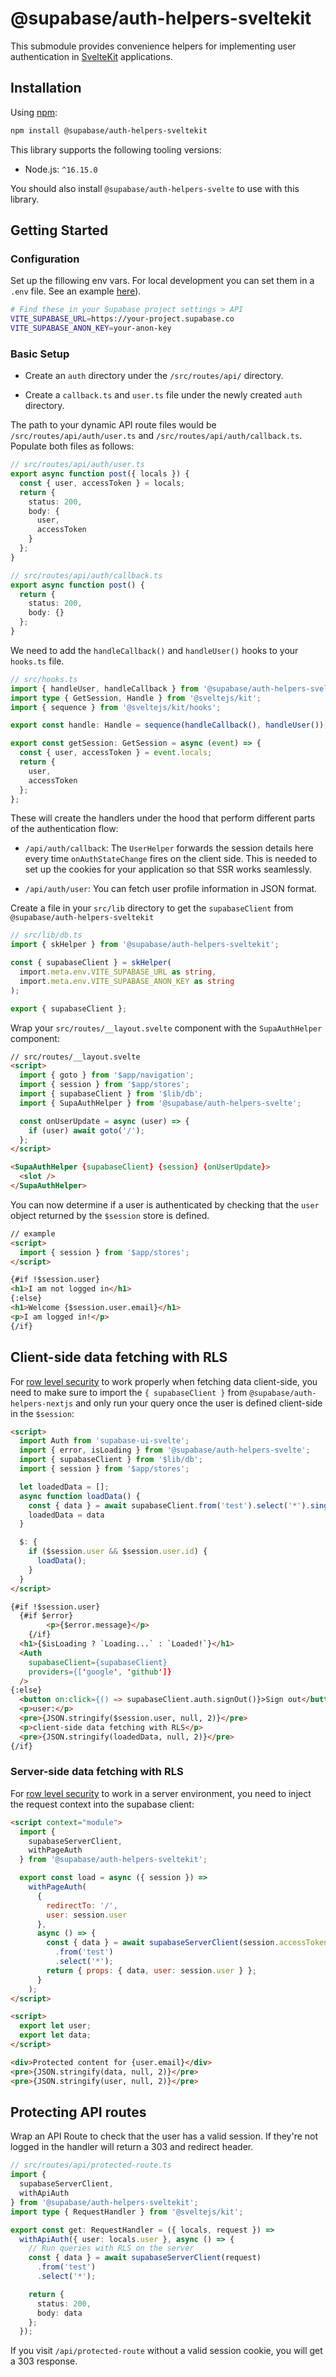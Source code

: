# @supabase/auth-helpers-sveltekit

This submodule provides convenience helpers for implementing user authentication in [SvelteKit](https://kit.svelte.dev/) applications.

## Installation

Using [npm](https://npmjs.org):

```sh
npm install @supabase/auth-helpers-sveltekit
```

This library supports the following tooling versions:

- Node.js: `^16.15.0`

You should also install `@supabase/auth-helpers-svelte` to use with this library.

## Getting Started

### Configuration

Set up the fillowing env vars. For local development you can set them in a `.env` file. See an example [here](../../examples/sveltekit/example.env)).

```bash
# Find these in your Supabase project settings > API
VITE_SUPABASE_URL=https://your-project.supabase.co
VITE_SUPABASE_ANON_KEY=your-anon-key
```

### Basic Setup

- Create an `auth` directory under the `/src/routes/api/` directory.

- Create a `callback.ts` and `user.ts` file under the newly created `auth` directory.

The path to your dynamic API route files would be `/src/routes/api/auth/user.ts` and `/src/routes/api/auth/callback.ts`. Populate both files as follows:

```ts
// src/routes/api/auth/user.ts
export async function post({ locals }) {
  const { user, accessToken } = locals;
  return {
    status: 200,
    body: {
      user,
      accessToken
    }
  };
}
```

```ts
// src/routes/api/auth/callback.ts
export async function post() {
  return {
    status: 200,
    body: {}
  };
}
```

We need to add the `handleCallback()` and `handleUser()` hooks to your `hooks.ts` file.

```ts
// src/hooks.ts
import { handleUser, handleCallback } from '@supabase/auth-helpers-sveltekit';
import type { GetSession, Handle } from '@sveltejs/kit';
import { sequence } from '@sveltejs/kit/hooks';

export const handle: Handle = sequence(handleCallback(), handleUser());

export const getSession: GetSession = async (event) => {
  const { user, accessToken } = event.locals;
  return {
    user,
    accessToken
  };
};
```

These will create the handlers under the hood that perform different parts of the authentication flow:

- `/api/auth/callback`: The `UserHelper` forwards the session details here every time `onAuthStateChange` fires on the client side. This is needed to set up the cookies for your application so that SSR works seamlessly.

- `/api/auth/user`: You can fetch user profile information in JSON format.

Create a file in your `src/lib` directory to get the `supabaseClient` from `@supabase/auth-helpers-sveltekit`

```ts
// src/lib/db.ts
import { skHelper } from '@supabase/auth-helpers-sveltekit';

const { supabaseClient } = skHelper(
  import.meta.env.VITE_SUPABASE_URL as string,
  import.meta.env.VITE_SUPABASE_ANON_KEY as string
);

export { supabaseClient };
```

Wrap your `src/routes/__layout.svelte` component with the `SupaAuthHelper` component:

```html
// src/routes/__layout.svelte
<script>
  import { goto } from '$app/navigation';
  import { session } from '$app/stores';
  import { supabaseClient } from '$lib/db';
  import { SupaAuthHelper } from '@supabase/auth-helpers-svelte';

  const onUserUpdate = async (user) => {
    if (user) await goto('/');
  };
</script>

<SupaAuthHelper {supabaseClient} {session} {onUserUpdate}>
  <slot />
</SupaAuthHelper>
```

You can now determine if a user is authenticated by checking that the `user` object returned by the `$session` store is defined.

```html
// example
<script>
  import { session } from '$app/stores';
</script>

{#if !$session.user}
<h1>I am not logged in</h1>
{:else}
<h1>Welcome {$session.user.email}</h1>
<p>I am logged in!</p>
{/if}
```

## Client-side data fetching with RLS

For [row level security](https://supabase.com/docs/learn/auth-deep-dive/auth-row-level-security) to work properly when fetching data client-side, you need to make sure to import the `{ supabaseClient }` from `@supabase/auth-helpers-nextjs` and only run your query once the user is defined client-side in the `$session`:

```html
<script>
  import Auth from 'supabase-ui-svelte';
  import { error, isLoading } from '@supabase/auth-helpers-svelte';
  import { supabaseClient } from '$lib/db';
  import { session } from '$app/stores';

  let loadedData = [];
  async function loadData() {
    const { data } = await supabaseClient.from('test').select('*').single();
    loadedData = data
  }

  $: {
    if ($session.user && $session.user.id) {
      loadData();
    }
  }
</script>

{#if !$session.user}
  {#if $error}
		<p>{$error.message}</p>
	{/if}
  <h1>{$isLoading ? `Loading...` : `Loaded!`}</h1>
  <Auth
    supabaseClient={supabaseClient}
    providers={['google', 'github']}
  />
{:else}
  <button on:click={() => supabaseClient.auth.signOut()}>Sign out</button>
  <p>user:</p>
  <pre>{JSON.stringify($session.user, null, 2)}</pre>
  <p>client-side data fetching with RLS</p>
  <pre>{JSON.stringify(loadedData, null, 2)}</pre>
{/if}
```

### Server-side data fetching with RLS

For [row level security](https://supabase.com/docs/learn/auth-deep-dive/auth-row-level-security) to work in a server environment, you need to inject the request context into the supabase client:

```html
<script context="module">
  import {
    supabaseServerClient,
    withPageAuth
  } from '@supabase/auth-helpers-sveltekit';

  export const load = async ({ session }) =>
    withPageAuth(
      {
        redirectTo: '/',
        user: session.user
      },
      async () => {
        const { data } = await supabaseServerClient(session.accessToken)
          .from('test')
          .select('*');
        return { props: { data, user: session.user } };
      }
    );
</script>

<script>
  export let user;
  export let data;
</script>

<div>Protected content for {user.email}</div>
<pre>{JSON.stringify(data, null, 2)}</pre>
<pre>{JSON.stringify(user, null, 2)}</pre>
```

## Protecting API routes

Wrap an API Route to check that the user has a valid session. If they're not logged in the handler will return a
303 and redirect header.

```ts
// src/routes/api/protected-route.ts
import {
  supabaseServerClient,
  withApiAuth
} from '@supabase/auth-helpers-sveltekit';
import type { RequestHandler } from '@sveltejs/kit';

export const get: RequestHandler = ({ locals, request }) =>
  withApiAuth({ user: locals.user }, async () => {
    // Run queries with RLS on the server
    const { data } = await supabaseServerClient(request)
      .from('test')
      .select('*');

    return {
      status: 200,
      body: data
    };
  });
```

If you visit `/api/protected-route` without a valid session cookie, you will get a 303 response.
